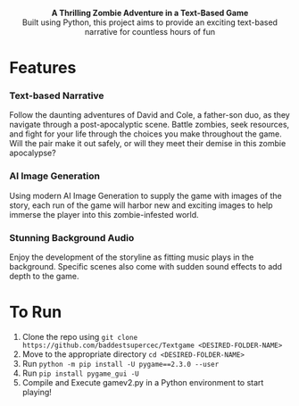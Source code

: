 <p align="center">
    <b>A Thrilling Zombie Adventure in a Text-Based Game</b><br />
    Built using Python, this project aims to provide
    an exciting text-based narrative for countless hours of fun
</p>

# Features

### Text-based Narrative
Follow the daunting adventures of David and Cole, a father-son duo, as they navigate through a post-apocalyptic scene. Battle zombies, seek resources, and fight for your life through the choices you make throughout the game. Will the pair make it out safely, or will they meet their
demise in this zombie apocalypse?  

### AI Image Generation
Using modern AI Image Generation to supply the game with images of the story, each run of the game will harbor new and exciting images to help immerse the player into this zombie-infested world.  

### Stunning Background Audio
Enjoy the development of the storyline as fitting music plays in the background. Specific scenes also come with sudden sound effects to add depth to the game. 


# To Run
1. Clone the repo using `git clone https://github.com/baddestsupercec/Textgame <DESIRED-FOLDER-NAME>`
2. Move to the appropriate directory `cd <DESIRED-FOLDER-NAME>`
3. Run `python -m pip install -U pygame==2.3.0 --user`
4. Run `pip install pygame_gui -U`
5. Compile and Execute gamev2.py in a Python environment to start playing!

